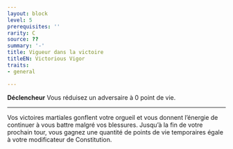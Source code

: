 ```yaml
---
layout: block
level: 5
prerequisites: ''
rarity: C
source: ??
summary: '-'
title: Vigueur dans la victoire
titleEN: Victorious Vigor
traits:
- general

---
```


<p><strong>Déclencheur</strong> Vous réduisez un adversaire à 0 point de vie.</p>
<hr>
<p>Vos victoires martiales gonflent votre orgueil et vous donnent l’énergie de continuer à vous battre malgré vos blessures. Jusqu’à la fin de votre prochain tour, vous gagnez une quantité de points de vie temporaires égale à votre modificateur de Constitution.</p>